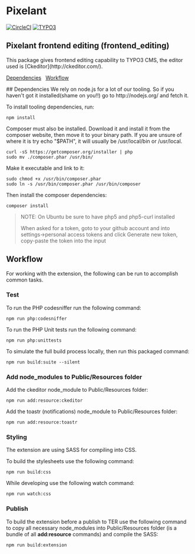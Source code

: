 <h1>Pixelant</h1>

[![CircleCI](https://circleci.com/gh/pixelant/frontend_editing.svg?style=svg)](https://circleci.com/gh/pixelant/frontend_editing) [![TYPO3](https://img.shields.io/badge/TYPO3-7.6.0-orange.svg?style=flat-square)](https://typo3.org/)

<h2>Pixelant frontend editing (frontend_editing)</h2>
This package gives frontend editing capability to TYPO3 CMS, the editor used is [Ckeditor](http://ckeditor.com/).

[Dependencies](#dependencies) &nbsp; [Workflow](#workflow)&nbsp;

<a name="dependencies"/>
## Dependencies
We rely on node.js for a lot of our tooling. So if you haven't got it installed(shame on you!!) go to http://nodejs.org/ and fetch it.

To install tooling dependencies, run:

    npm install

Composer must also be installed. Download it and install it from the composer website, then move it to your binary path.
If you are unsure of where it is try echo "$PATH", it will usually be /usr/local/bin or /usr/local.

    curl -sS https://getcomposer.org/installer | php
    sudo mv ./composer.phar /usr/bin/

Make it executable and link to it:

    sudo chmod +x /usr/bin/composer.phar
    sudo ln -s /usr/bin/composer.phar /usr/bin/composer

Then install the composer dependencies:

    composer install
    
> NOTE: On Ubuntu be sure to have php5 and php5-curl installed
>
> When asked for a token, goto to your github account and into settings->personal access tokens and click Generate new token, copy-paste the token into the input
    
## Workflow
For working with the extension, the following can be run to accomplish common tasks.

### Test

To run the PHP codesniffer run the following command:

    npm run php:codesniffer

To run the PHP Unit tests run the following command:

    npm run php:unittests

To simulate the full build process locally, then run this packaged command:

    npm run build:suite --silent

### Add node_modules to Public/Resources folder

Add the ckeditor node_module to Public/Resources folder:

    npm run add:resource:ckeditor

Add the toastr (notifications) node_module to Public/Resources folder:

    npm run add:resource:toastr

### Styling

The extension are using SASS for compiling into CSS. 

To build the stylesheets use the following command: 

    npm run build:css

While developing use the following watch command:

    npm run watch:css

### Publish

To build the extension before a publish to TER use the following command to copy all necessary
node_modules into Public/Resources folder (is a bundle of all **add:resource** commands) and compile the SASS:

    npm run build:extension